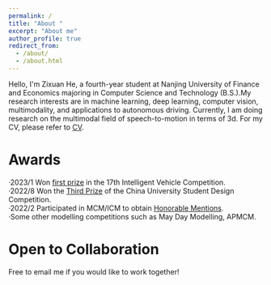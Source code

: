 ```yaml
---
permalink: /
title: "About "
excerpt: "About me"
author_profile: true
redirect_from: 
  - /about/
  - /about.html
---
```


Hello, I'm Zixuan He, a fourth-year student at Nanjing University of Finance and Economics majoring in Computer Science and Technology (B.S.).My research interests are in machine learning, deep learning, computer vision, multimodality, and applications to autonomous driving. Currently, I am doing research on the multimodal field of speech-to-motion in terms of 3d. For my CV, please refer to [CV](ZixuanHe.pdf).


Awards
======
·2023/1 Won [first prize](中国机器人大赛三等奖.jpg) in the 17th Intelligent Vehicle Competition.  
·2022/8 Won the [Third Prize](智能车比赛国家一等奖.jpg) of the China University Student Design Competition.  
·2022/2 Participated in MCM/ICM to obtain [Honorable Mentions](美赛建模H奖.jpg).  
·Some other modelling competitions such as May Day Modelling, APMCM.  

Open to Collaboration
======
Free to email me if you would like to work together!




